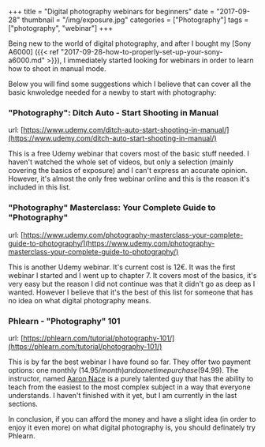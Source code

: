 +++
title = "Digital photography webinars for beginners"
date = "2017-09-28"
thumbnail = "/img/exposure.jpg"
categories = ["Photography"]
tags = ["photography", "webinar"]
+++

Being new to the world of digital photography, and after I bought my [Sony A6000] ({{< ref "2017-09-28-how-to-properly-set-up-your-sony-a6000.md" >}}), I immediately started looking for webinars in order to learn how to shoot in manual mode. 

Below you will find some suggestions which I believe that can cover all the basic knwoledge needed for a newby to start with photography:

### "Photography": Ditch Auto - Start Shooting in Manual

url: [https://www.udemy.com/ditch-auto-start-shooting-in-manual/](https://www.udemy.com/ditch-auto-start-shooting-in-manual/) 

This is a free Udemy webinar that covers most of the basic stuff needed. I haven't watched the whole set of videos, but only a selection (mainly covering the basics of exposure) and I can't express an accurate opinion. However, it's almost the only free webinar online and this is the reason it's included in this list.


### "Photography" Masterclass: Your Complete Guide to "Photography"

url: [https://www.udemy.com/photography-masterclass-your-complete-guide-to-photography/](https://www.udemy.com/photography-masterclass-your-complete-guide-to-photography/) 

This is another Udemy webinar. It's current cost is 12€. It was the first webinar I started and I went up to chapter 7. It covers most of the basics, it's very easy but the reason I did not continue was that it didn't go as deep as I wanted.
However I believe that it's the best of this list for someone that has no idea on what digital photography means.


### Phlearn - "Photography" 101

url: [https://phlearn.com/tutorial/photography-101/](https://phlearn.com/tutorial/photography-101/) 

This is by far the best webinar I have found so far. They offer two payment options: one monthly (14.95$/month) and a one time purchase (94.99$).
The instructor, named [Aaron Nace](https://www.aaron-nace.com/index) is a purely talented guy that has the ability to teach from the easiest to the most complex subject in a way that everyone understands.
I haven't finished with it yet, but I am currently in the last sections.

In conclusion, if you can afford the money and have a slight idea (in order to enjoy it even more) on what digital photography is, you should definately try Phlearn.




